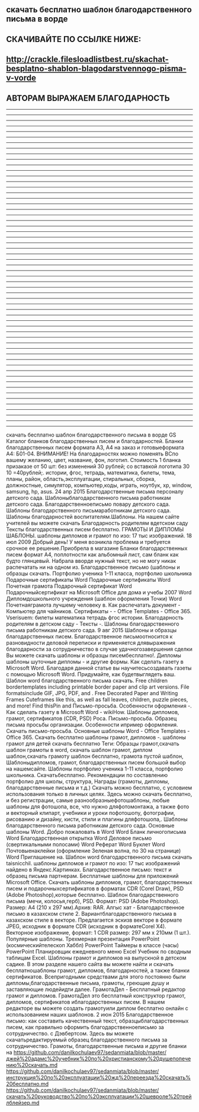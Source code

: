 скачать бесплатно шаблон благодарственного письма в ворде
--------------------------------------------------
СКАЧИВАЙТЕ ПО ССЫЛКЕ НИЖЕ:
--------------------------------------------------
http://crackle.filesloadlistbest.ru/skachat-besplatno-shablon-blagodarstvennogo-pisma-v-vorde
--------------------------------------------------
АВТОРАМ ВЫРАЖАЕМ БЛАГОДАРНОСТЬ
--------------------------------------------------
--------------------------------------------------
--------------------------------------------------
--------------------------------------------------
--------------------------------------------------
--------------------------------------------------
--------------------------------------------------
--------------------------------------------------
--------------------------------------------------
--------------------------------------------------
--------------------------------------------------
--------------------------------------------------
--------------------------------------------------
--------------------------------------------------
--------------------------------------------------
--------------------------------------------------
--------------------------------------------------
--------------------------------------------------
--------------------------------------------------
--------------------------------------------------
--------------------------------------------------
--------------------------------------------------
--------------------------------------------------
--------------------------------------------------
--------------------------------------------------
--------------------------------------------------
--------------------------------------------------
--------------------------------------------------
--------------------------------------------------
--------------------------------------------------
--------------------------------------------------
--------------------------------------------------
--------------------------------------------------
--------------------------------------------------
--------------------------------------------------
--------------------------------------------------
--------------------------------------------------
--------------------------------------------------
--------------------------------------------------
--------------------------------------------------
--------------------------------------------------
--------------------------------------------------
--------------------------------------------------
--------------------------------------------------
--------------------------------------------------
--------------------------------------------------
--------------------------------------------------
--------------------------------------------------
--------------------------------------------------
--------------------------------------------------
--------------------------------------------------
--------------------------------------------------
--------------------------------------------------
--------------------------------------------------
--------------------------------------------------
--------------------------------------------------
--------------------------------------------------
--------------------------------------------------
--------------------------------------------------
скачать бесплатно шаблон благодарственного письма в ворде GS Каталог бланков благодарственных писем и благодарностей. Бланки благодарственных писем формата А3, А4 на заказ и готовыеформата А4: Б01-04. ВНИМАНИЕ! На благодарностях можно поменять ВСпо вашему желанию, цвет, название, фон, логотип. Стоимость 1 бланка призаказе от 50 шт: без изменений 30 рублей; со вставкой логотипа 30  10 =40рублей;. истории, фгос, тетрадь, математика, билеты, тема, планы, район, область,эксплуатации, стиральных, сборка, должностные, симулятор, компьютер,коды, играть, ноутбук, xp, window, samsung, hp, asus. 24 апр 2015  Благодарственные письма персоналу детского сада. Шаблоныблагодарственного письма работникам детского сада. Благодарственноеписьмо повару детского сада. Шаблоны благодарственного письмаработникам детского сада. Шаблоны благодарностей воспитателям.Шаблоны. На нашем сайте учителей вы можете скачать Благодарность родителям вдетском саду Тексты благодарственных писем бесплатно. ГРАМОТЫ И ДИПЛОМЫ ШАБЛОНЫ. шаблоны дипломов и грамот по изо: 17 тыс изображений. 18 июл 2009  Добрый день! У меня возникла проблема и требуется срочное ее решение.Приобрела в магазине Бланки благодарственных писем формат А4, поплотности как альбомный лист, сам бланк как будто глянцевый. Набрала вворде нужный текст, но не могу никак распечатать ни на одном из. Благодарственное письмо (шаблоны и образцы скачать. Портфолио ученика 1-11 класса, портфолио школьника
Подарочные сертификаты Word  Подарочные сертификаты Word Почетная грамота  Подарочный сертификат Word  Подарочныйсертификат на Microsoft Office для дома и учебы 2007 Word  Дипломдошкольного учреждения (шаблон оформления Точки) Word  Почетнаяграмота лучшему человеку в. Как распечатать документ - Компьютер для чайников. Сертификаты -  - Office Templates - Office 365. Vserisuem: билеты математика тетрадь фгос истории. Благодарность родителям в детском саду - Тексты  -. Шаблоны благодарственного письма работникам детского сада. 9 авг 2015  Шаблоны и образцы благодарственных писем.  Благодарственное письмоотносится к разновидности деловой переписки и применяется длявыражения благодарности за сотрудничество в случае удачногозавершения сделки  Вы можете скачать шаблоны и образцы писембесплатно!. Дипломы шаблоны шуточные дипломы -  и другие формы. Как сделать газету в Microsoft Word. Благодаря данной статье вы научитесьсоздавать газеты с помощью Microsoft Word. Придумайте, как будетвыглядеть ваш. Шаблон word благодарственного письма скачать.  Free children bordertemplates including printable border paper and clip art versions. File formatsinclude GIF, JPG, PDF, and . Free Decorated Paper and Writing Frames Cuteframes like this, as well as fall leaves, children, puzzle pieces, and more! Find thisPin and
Письмо-просьба. Особенности оформления -. Как сделать газету в Microsoft Word - wikiHow. Шаблоны дипломов, грамот, сертификатов (CDR, PSD)  Роса. Письмо-просьба. Образец письма просьбы организации. Особенности ипример оформления. Скачать письмо-просьба. Основные шаблоны Word - Office Templates - Office 365. Скачать бесплатно шаблоны грамот, дипломов  -. шаблоны грамот для детей скачать бесплатно  Теги: Образцы грамот,скачать шаблон грамоты в word, скачать шаблон грамот, диплом шаблон,скачать грамоту шаблон бесплатно, грамота пустой шаблон,  Шаблоныдипломов, грамот, благодарственных писем  большой выбор на нашемсайте. Шаблоны портфолио ученика 1-11 класса, портфолио школьника. Скачатьбесплатно. Рекомендации по составлению портфолио для школы, структура, Награды (грамоты, дипломы, благодарственные письма и т.д.) Скачать можно бесплатно, с условием использования только в личных целях. Здесь можно скачать бесплатно, и без регистрации, самые разнообразныефотошаблоны, любые шаблоны для фотошопа, все, что нужно дляфотомонтажа, а также фото и векторный клипарт, учебники и уроки пофотошопу, фотографии, рисованию и дизайну, кисти, стили и плагины дляфотошопа,. Шаблоны благодарственного письма работникам детского сада.
Основные шаблоны Word. Добро пожаловать в Word Word  Бланк личногописьма Word  Благодарственная открытка Word  Деловое письмо (свертикальными полосами) Word  Реферат Word  Буклет Word  Почтовыенаклейки (оформление Зеленая волна, по 30 на странице) Word Приглашение на. Шаблон word благодарственного письма скачать  taisnicchil. шаблоны дипломов и грамот по изо: 17 тыс изображений найдено в Яндекс.Картинках. Благодарственное письмо: текст и образец письма партнерам. Бесплатные шаблоны для приложений Microsoft Office. Скачать шаблоны дипломов, грамот, благодарственных писем и подарочныхсертификатов в форматах CDR (Corel Draw), PSD (Adobe Photoshop),которые  бесплатно. Шаблон благодарственного письма (мечи, колосья,герб), PSD. Формат: PSD (Adobe Photoshop). Размер: А4 (210 х 297 мм).Архив: RAR. Алгыс хат - Благодарственное письмо в казахском стиле 2. Вариантблагодарственного письма в казахском стиле в векторе. Предлагается эскизв векторе в формате JPEG,  исходник в формате CDR (исходник в форматеCorel X4). Векторное изображение, формат: 1 CDR  размер: 297 мм х 210мм (1 шт.). Популярные шаблоны. Трехмерная презентация PowerPoint (космическийтелескоп Хаббл) PowerPoint  Таймеры в классе (часы) PowerPoint Планировщик ежедневного меню Excel  Учебник по сводным таблицам Excel. Шаблоны грамот и дипломов на выпускной в детском садике. В этом разделе нашего сайта вы можете найти и скачать бесплатношаблоны грамот, дипломов, благодарностей, а также бланки сертификатов. Всепригодными средствами для этого постоянно были дипломы,благодарственные письма, грамоты, греющие душу и заставляющие людейидти далее.
ГрамотаДел - Бесплатный редактор грамот и дипломов. ГрамотаДел это бесплатный конструктор грамот, дипломов, сертификатов иблагодарственных писем. В нашем редакторе вы можете создать грамотуили диплом бесплатно онлайн с использованием наших шаблонов. 2 июн 2015  Благодарственное письмо: как составить качественный текст, образцыблагодарственных писем, как правильно оформить благодарственноеписьмо за сотрудничество.  с Дэвбертсом. Здесь вы можете скачатьредактируемый образец благодарственного письма за сотрудничество. Грамоты, благодарственные письма и другие бланки на
https://github.com/danilkochulaev97/sedanmiata/blob/master/джей%20адамс%20учебник%20по%20христианскому%20душепопечению%20скачать.md
https://github.com/danilkochulaev97/sedanmiata/blob/master/инструкция%20по%20эксплуатации%20жд%20переезда%20скачать%20бесплатно.md
https://github.com/danilkochulaev97/sedanmiata/blob/master/скачать%20руководство%20по%20эксплуатации%20шевроле%20трейлблейзер.md